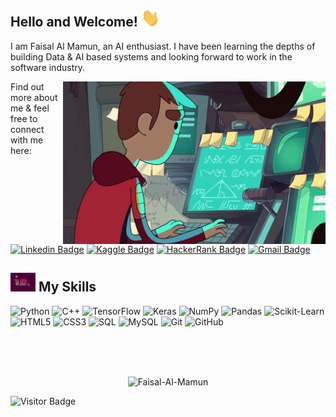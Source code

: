 

<!--
**Faisal-Al-Mamun/Faisal-Al-Mamun** is a ✨ _special_ ✨ repository because its `README.md` (this file) appears on your GitHub profile.

Here are some ideas to get you started:

- 🔭 I’m currently working on ...
- 🌱 I’m currently learning ...
- 👯 I’m looking to collaborate on ...
- 🤔 I’m looking for help with ...
- 💬 Ask me about ...
- 📫 How to reach me: ...
- 😄 Pronouns: ...
- ⚡ Fun fact: ...
- 📫 How to reach me: ...
-->



## Hello and Welcome! <img src="https://raw.githubusercontent.com/Faisal-Al-Mamun/Faisal-Al-Mamun/main/wave.gif" width="30px">

I am Faisal Al Mamun, an AI enthusiast. I have been learning the depths of building Data & AI based systems and looking forward to work in the software industry. 

<img align="right" alt="GIF" src="https://raw.githubusercontent.com/Faisal-Al-Mamun/Faisal-Al-Mamun/main/animated_coder.gif" width="420" height="260" />

Find out more about me & feel free to connect with me here:

[![Linkedin Badge](https://img.shields.io/badge/-FaisalAlMamun-blue?style=flat-square&logo=Linkedin&logoColor=white&link=https://www.linkedin.com/in/faisal-al-mamun-0097961a7/)](https://www.linkedin.com/in/faisal-al-mamun-0097961a7/)
[![Kaggle Badge](https://img.shields.io/badge/-FaisalAlMamun-purple?style=flat-square&logo=kaggle&logoColor=white&link=https://www.kaggle.com/faisalalmamun007)](https://www.kaggle.com/faisalalmamun007)
[![HackerRank Badge](https://img.shields.io/badge/-Faisal_Al_Mamun-yellow?style=flat-square&logo=HackerRank&logoColor=black&link=https://www.hackerrank.com/Faisal_Al_Mamun)](https://www.hackerrank.com/Faisal_Al_Mamun)
[![Gmail Badge](https://img.shields.io/badge/-faisalalmamun007@gmail.com-c14438?style=flat-square&logo=Gmail&logoColor=white&link=mailto:faisalalmamun007@gmail.com)](mailto:faisalalmamun007@gmail.com)

## <img src="https://raw.githubusercontent.com/Faisal-Al-Mamun/Faisal-Al-Mamun/main/coding.gif" width="40px"> My Skills

![Python](https://img.shields.io/badge/-Python-black?style=flat-square&logo=Python)
![C++](https://img.shields.io/badge/-C++-black?style=flat-square&logo=C++)
![TensorFlow](https://img.shields.io/badge/-TensorFlow-black?style=flat-square&logo=TensorFlow)
![Keras](https://img.shields.io/badge/-Keras-black?style=flat-square&logo=Keras)
![NumPy](https://img.shields.io/badge/-NumPy-black?style=flat-square&logo=numpy)
![Pandas](https://img.shields.io/badge/-Pandas-black?style=flat-square&logo=pandas)
![Scikit-Learn](https://img.shields.io/badge/-Scikit_Learn-black?style=flat-square&logo=scikit-learn)
![HTML5](https://img.shields.io/badge/-HTML5-black?style=flat-square&logo=html5&logoColor=white)
![CSS3](https://img.shields.io/badge/-CSS3-black?style=flat-square&logo=css3)
![SQL](https://img.shields.io/badge/-SQL-black?style=flat-square&logo=SQL)
![MySQL](https://img.shields.io/badge/-MySQL-black?style=flat-square&logo=mysql)
![Git](https://img.shields.io/badge/-Git-black?style=flat-square&logo=git)
![GitHub](https://img.shields.io/badge/-GitHub-181717?style=flat-square&logo=github)


<br />
<br />
<br />
<p align="center"> <img src="https://github-readme-stats.vercel.app/api?username=Faisal-Al-Mamun&show_icons=true&theme=nightowl" alt="Faisal-Al-Mamun" />

![Visitor Badge](https://visitor-badge.laobi.icu/badge?page_id=Faisal-Al-Mamun.Faisal-Al-Mamun)
